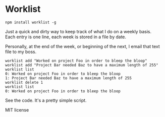 Worklist
========

`npm install worklist -g`

Just a quick and dirty way to keep track of what I do
on a weekly basis. Each entry is one line, each week is
stored in a file by date.

Personally, at the end of the week, or beginning of the
next, I email that text file to my boss.

    worklist add "Worked on project Foo in order to bleep the bloop"
    worklist add "Project Bar needed Baz to have a maximum length of 255"
    worklist list
    0: Worked on project Foo in order to bleep the bloop
    1: Project Bar needed Baz to have a maximum length of 255
    worklist delete 1
    worklist list
    0: Worked on project Foo in order to bleep the bloop

See the code. It's a pretty simple script.

MIT license

